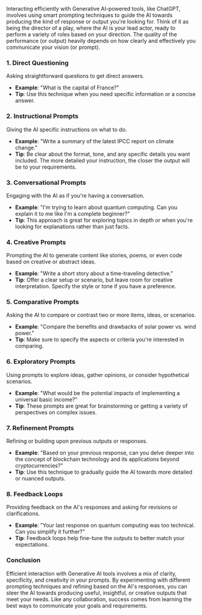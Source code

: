 Interacting efficiently with Generative AI-powered tools, like ChatGPT, involves using smart prompting techniques to guide the AI towards producing the kind of response or output you're looking for. Think of it as being the director of a play, where the AI is your lead actor, ready to perform a variety of roles based on your direction. The quality of the performance (or output) heavily depends on how clearly and effectively you communicate your vision (or prompt).

### 1. **Direct Questioning**

Asking straightforward questions to get direct answers.

- **Example**: "What is the capital of France?"
- **Tip**: Use this technique when you need specific information or a concise answer.

### 2. **Instructional Prompts**

Giving the AI specific instructions on what to do.

- **Example**: "Write a summary of the latest IPCC report on climate change."
- **Tip**: Be clear about the format, tone, and any specific details you want included. The more detailed your instruction, the closer the output will be to your requirements.

### 3. **Conversational Prompts**

Engaging with the AI as if you're having a conversation.

- **Example**: "I'm trying to learn about quantum computing. Can you explain it to me like I'm a complete beginner?"
- **Tip**: This approach is great for exploring topics in depth or when you're looking for explanations rather than just facts.

### 4. **Creative Prompts**

Prompting the AI to generate content like stories, poems, or even code based on creative or abstract ideas.

- **Example**: "Write a short story about a time-traveling detective."
- **Tip**: Offer a clear setup or scenario, but leave room for creative interpretation. Specify the style or tone if you have a preference.

### 5. **Comparative Prompts**

Asking the AI to compare or contrast two or more items, ideas, or scenarios.

- **Example**: "Compare the benefits and drawbacks of solar power vs. wind power."
- **Tip**: Make sure to specify the aspects or criteria you're interested in comparing.

### 6. **Exploratory Prompts**

Using prompts to explore ideas, gather opinions, or consider hypothetical scenarios.

- **Example**: "What would be the potential impacts of implementing a universal basic income?"
- **Tip**: These prompts are great for brainstorming or getting a variety of perspectives on complex issues.

### 7. **Refinement Prompts**

Refining or building upon previous outputs or responses.

- **Example**: "Based on your previous response, can you delve deeper into the concept of blockchain technology and its applications beyond cryptocurrencies?"
- **Tip**: Use this technique to gradually guide the AI towards more detailed or nuanced outputs.

### 8. **Feedback Loops**

Providing feedback on the AI's responses and asking for revisions or clarifications.

- **Example**: "Your last response on quantum computing was too technical. Can you simplify it further?"
- **Tip**: Feedback loops help fine-tune the outputs to better match your expectations.

### Conclusion

Efficient interaction with Generative AI tools involves a mix of clarity, specificity, and creativity in your prompts. By experimenting with different prompting techniques and refining based on the AI's responses, you can steer the AI towards producing useful, insightful, or creative outputs that meet your needs. Like any collaboration, success comes from learning the best ways to communicate your goals and requirements.
